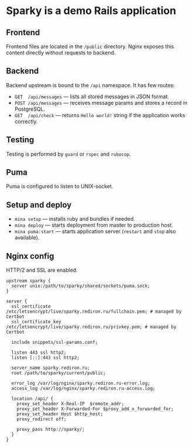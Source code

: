 # Sparky is a demo Rails application

## Frontend

Frontend files are located in the `/public` directory. Nginx exposes this content directly without requests to backend.

## Backend

Backend upstream is bound to the `/api` namespace. It has few routes:
- `GET  /api/messages` — lists all stored messages in JSON format.
- `POST /api/messages` — receives message params and stores a record in PostgreSQL.
- `GET  /api/check` — returns `Hello world!` string if the application works correctly.

## Testing

Testing is performed by `guard` or `rspec` and `rubocop`.

## Puma

Puma is configured to listen to UNIX-socket.

## Setup and deploy

- `mina setup` — installs ruby and bundles if needed.
- `mina deploy` — starts deployment from master to production host.
- `mina puma:start` — starts application server (`restart` and `stop` also available).

## Nginx config

HTTP/2 and SSL are enabled.

```
upstream sparky {
  server unix:/path/to/sparky/shared/sockets/puma.sock;
}

server {
  ssl_certificate /etc/letsencrypt/live/sparky.rediron.ru/fullchain.pem; # managed by Certbot
  ssl_certificate_key /etc/letsencrypt/live/sparky.rediron.ru/privkey.pem; # managed by Certbot

  include snippets/ssl-params.conf;

  listen 443 ssl http2;
  listen [::]:443 ssl http2;

  server_name sparky.rediron.ru;
  root /path/to/sparky/current/public;

  error_log /var/log/nginx/sparky.rediron.ru-error.log;
  access_log /var/log/nginx/sparky.rediron.ru-access.log;

  location /api/ {
    proxy_set_header X-Real-IP  $remote_addr;
    proxy_set_header X-Forwarded-For $proxy_add_x_forwarded_for;
    proxy_set_header Host $http_host;
    proxy_redirect off;

    proxy_pass http://sparky/;
  }
}
```
